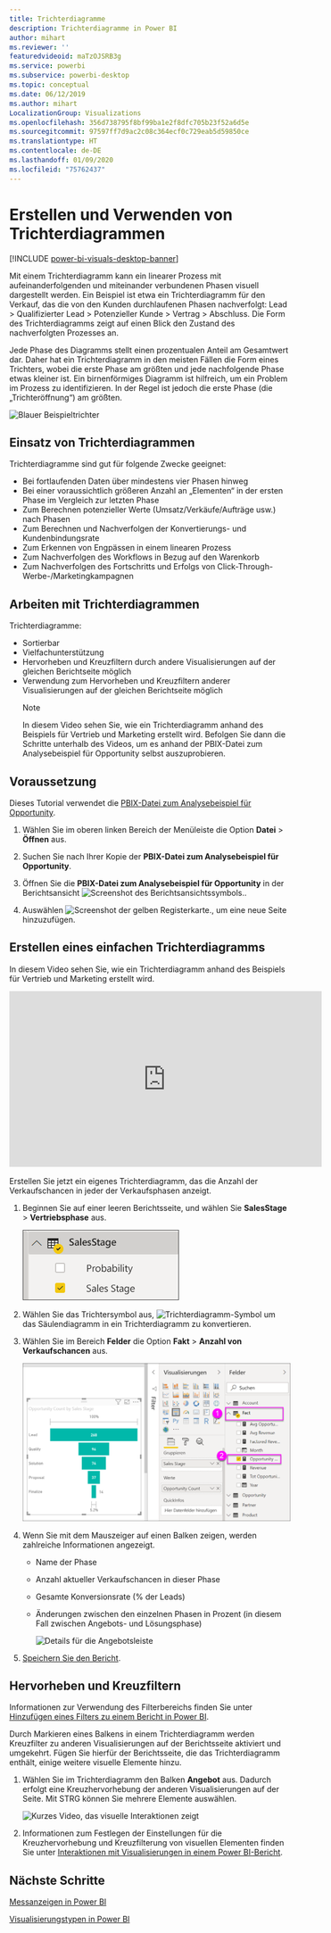 ```yaml
---
title: Trichterdiagramme
description: Trichterdiagramme in Power BI
author: mihart
ms.reviewer: ''
featuredvideoid: maTzOJSRB3g
ms.service: powerbi
ms.subservice: powerbi-desktop
ms.topic: conceptual
ms.date: 06/12/2019
ms.author: mihart
LocalizationGroup: Visualizations
ms.openlocfilehash: 356d738795f8bf99ba1e2f8dfc705b23f52a6d5e
ms.sourcegitcommit: 97597ff7d9ac2c08c364ecf0c729eab5d59850ce
ms.translationtype: HT
ms.contentlocale: de-DE
ms.lasthandoff: 01/09/2020
ms.locfileid: "75762437"
---
```

# <a name="create-and-use-funnel-charts"></a>Erstellen und Verwenden von Trichterdiagrammen

[!INCLUDE [power-bi-visuals-desktop-banner](../includes/power-bi-visuals-desktop-banner.md)]

Mit einem Trichterdiagramm kann ein linearer Prozess mit aufeinanderfolgenden und miteinander verbundenen Phasen visuell dargestellt werden. Ein Beispiel ist etwa ein Trichterdiagramm für den Verkauf, das die von den Kunden durchlaufenen Phasen nachverfolgt: Lead \> Qualifizierter Lead \> Potenzieller Kunde \> Vertrag \> Abschluss.  Die Form des Trichterdiagramms zeigt auf einen Blick den Zustand des nachverfolgten Prozesses an.

Jede Phase des Diagramms stellt einen prozentualen Anteil am Gesamtwert dar. Daher hat ein Trichterdiagramm in den meisten Fällen die Form eines Trichters, wobei die erste Phase am größten und jede nachfolgende Phase etwas kleiner ist.  Ein birnenförmiges Diagramm ist hilfreich, um ein Problem im Prozess zu identifizieren.  In der Regel ist jedoch die erste Phase (die „Trichteröffnung“) am größten.

![Blauer Beispieltrichter](media/power-bi-visualization-funnel-charts/funnelplain.png)

## <a name="when-to-use-a-funnel-chart"></a>Einsatz von Trichterdiagrammen
Trichterdiagramme sind gut für folgende Zwecke geeignet:

* Bei fortlaufenden Daten über mindestens vier Phasen hinweg
* Bei einer voraussichtlich größeren Anzahl an „Elementen“ in der ersten Phase im Vergleich zur letzten Phase
* Zum Berechnen potenzieller Werte (Umsatz/Verkäufe/Aufträge usw.) nach Phasen
* Zum Berechnen und Nachverfolgen der Konvertierungs- und Kundenbindungsrate
* Zum Erkennen von Engpässen in einem linearen Prozess
* Zum Nachverfolgen des Workflows in Bezug auf den Warenkorb
* Zum Nachverfolgen des Fortschritts und Erfolgs von Click-Through-Werbe-/Marketingkampagnen

## <a name="working-with-funnel-charts"></a>Arbeiten mit Trichterdiagrammen
Trichterdiagramme:

* Sortierbar
* Vielfachunterstützung
* Hervorheben und Kreuzfiltern durch andere Visualisierungen auf der gleichen Berichtseite möglich
* Verwendung zum Hervorheben und Kreuzfiltern anderer Visualisierungen auf der gleichen Berichtseite möglich
   > [!NOTE]
   > In diesem Video sehen Sie, wie ein Trichterdiagramm anhand des Beispiels für Vertrieb und Marketing erstellt wird. Befolgen Sie dann die Schritte unterhalb des Videos, um es anhand der PBIX-Datei zum Analysebeispiel für Opportunity selbst auszuprobieren.
   > 
   > 
## <a name="prerequisite"></a>Voraussetzung

Dieses Tutorial verwendet die [PBIX-Datei zum Analysebeispiel für Opportunity](https://download.microsoft.com/download/9/1/5/915ABCFA-7125-4D85-A7BD-05645BD95BD8/Opportunity%20Analysis%20Sample%20PBIX.pbix
).

1. Wählen Sie im oberen linken Bereich der Menüleiste die Option **Datei** > **Öffnen** aus.
   
2. Suchen Sie nach Ihrer Kopie der **PBIX-Datei zum Analysebeispiel für Opportunity**.

1. Öffnen Sie die **PBIX-Datei zum Analysebeispiel für Opportunity** in der Berichtsansicht ![Screenshot des Berichtsansichtssymbols.](media/power-bi-visualization-kpi/power-bi-report-view.png).

1. Auswählen ![Screenshot der gelben Registerkarte.,](media/power-bi-visualization-kpi/power-bi-yellow-tab.png) um eine neue Seite hinzuzufügen.


## <a name="create-a-basic-funnel-chart"></a>Erstellen eines einfachen Trichterdiagramms
In diesem Video sehen Sie, wie ein Trichterdiagramm anhand des Beispiels für Vertrieb und Marketing erstellt wird.

<iframe width="560" height="315" src="https://www.youtube.com/embed/qKRZPBnaUXM" frameborder="0" allow="autoplay; encrypted-media" allowfullscreen></iframe>


Erstellen Sie jetzt ein eigenes Trichterdiagramm, das die Anzahl der Verkaufschancen in jeder der Verkaufsphasen anzeigt.

1. Beginnen Sie auf einer leeren Berichtsseite, und wählen Sie **SalesStage** \> **Vertriebsphase** aus.
   
    ![nach Vertriebsphase](media/power-bi-visualization-funnel-charts/funnelselectfield-new.png)

1. Wählen Sie das Trichtersymbol aus, ![Trichterdiagramm-Symbol](media/power-bi-visualization-funnel-charts/power-bi-funnel-icon.png) um das Säulendiagramm in ein Trichterdiagramm zu konvertieren.

2. Wählen Sie im Bereich **Felder** die Option **Fakt** \> **Anzahl von Verkaufschancen** aus.
   
    ![Erstellen des Trichterdiagramms](media/power-bi-visualization-funnel-charts/power-bi-funnel-2.png)
4. Wenn Sie mit dem Mauszeiger auf einen Balken zeigen, werden zahlreiche Informationen angezeigt.
   
   * Name der Phase
   * Anzahl aktueller Verkaufschancen in dieser Phase
   * Gesamte Konversionsrate (% der Leads) 
   * Änderungen zwischen den einzelnen Phasen in Prozent (in diesem Fall zwischen Angebots- und Lösungsphase)
     
     ![Details für die Angebotsleiste](media/power-bi-visualization-funnel-charts/funnelhover-new.png)

6. [Speichern Sie den Bericht](../service-report-save.md).

## <a name="highlighting-and-cross-filtering"></a>Hervorheben und Kreuzfiltern
Informationen zur Verwendung des Filterbereichs finden Sie unter [Hinzufügen eines Filters zu einem Bericht in Power BI](../power-bi-report-add-filter.md).

Durch Markieren eines Balkens in einem Trichterdiagramm werden Kreuzfilter zu anderen Visualisierungen auf der Berichtsseite aktiviert und umgekehrt. Fügen Sie hierfür der Berichtsseite, die das Trichterdiagramm enthält, einige weitere visuelle Elemente hinzu.

1. Wählen Sie im Trichterdiagramm den Balken **Angebot** aus. Dadurch erfolgt eine Kreuzhervorhebung der anderen Visualisierungen auf der Seite. Mit STRG können Sie mehrere Elemente auswählen.
   
   ![Kurzes Video, das visuelle Interaktionen zeigt](media/power-bi-visualization-funnel-charts/funnelchartnoowl.gif)
2. Informationen zum Festlegen der Einstellungen für die Kreuzhervorhebung und Kreuzfilterung von visuellen Elementen finden Sie unter [Interaktionen mit Visualisierungen in einem Power BI-Bericht](../service-reports-visual-interactions.md).

## <a name="next-steps"></a>Nächste Schritte

[Messanzeigen in Power BI](power-bi-visualization-radial-gauge-charts.md)

[Visualisierungstypen in Power BI](power-bi-visualization-types-for-reports-and-q-and-a.md)
